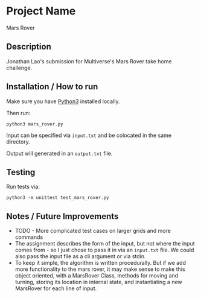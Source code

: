 # Project Name
Mars Rover

## Description
Jonathan Lao's submission for Multiverse's Mars Rover take home challenge.

## Installation / How to run
Make sure you have [Python3](https://www.python.org/downloads/) installed locally.

Then run:

`python3 mars_rover.py`

Input can be specified via `input.txt` and be colocated in the same directory.

Output will generated in an `output.txt` file.

## Testing
Run tests via:

`python3 -m unittest test_mars_rover.py`

## Notes / Future Improvements
- TODO - More complicated test cases on larger grids and more commands
- The assignment describes the form of the input, but not where the input comes from - so I just chose to pass it in via an `input.txt` file. We could also pass the input file as a cli argument or via stdin.
- To keep it simple, the algorithm is written procedurally. But if we add more functionality to the mars rover, it may make sense to make this object oriented, with a MarsRover Class, methods for moving and turning, storing its location in internal state, and instantiating a new MarsRover for each line of input.

